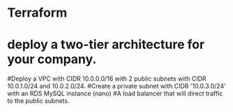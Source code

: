 # Terraform
# deploy a two-tier architecture for your company.
#Deploy a VPC with CIDR 10.0.0.0/16 with 2 public subnets with CIDR 10.0.1.0/24 and 10.0.2.0/24.
#Create a private subnet with CIDR '10.0.3.0/24' with an RDS MySQL instance (nano)
#A load balancer that will direct traffic to the public subnets.

